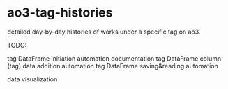 # ao3-tag-histories
detailed day-by-day histories of works under a specific tag on ao3.



TODO:

tag DataFrame initiation automation
documentation
tag DataFrame column (tag) data addition automation
tag DataFrame saving&reading automation

data visualization
